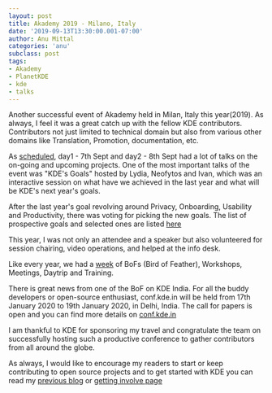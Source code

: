 ```yaml
---
layout: post
title: Akademy 2019 - Milano, Italy
date: '2019-09-13T13:30:00.001-07:00'
author: Anu Mittal
categories: 'anu'
subclass: post
tags:
- Akademy
- PlanetKDE
- kde
- talks
---
```


Another successful event of Akademy held in Milan, Italy this year(2019). As always, I feel it was a great catch up with the fellow KDE contributors. Contributors not just limited to technical domain but also from various other domains like Translation, Promotion, documentation, etc.

<!--[Akademy 2019 group photo][group-photo]-->

As [scheduled](https://conf.kde.org/en/akademy2019/public/events), day1 - 7th Sept and day2 - 8th Sept had a lot of talks on the on-going and upcoming projects. One of the most important talks of the event was "KDE's Goals" hosted by Lydia, Neofytos and Ivan, which was an interactive session on what have we achieved in the last year and what will be KDE's next year's goals.


After the last year's goal revolving around Privacy, Onboarding, Usability and Productivity, there was voting for picking the new goals. The list of prospective goals and selected ones are listed [here](https://phabricator.kde.org/tag/goal_setting_2019/)
<!--[Akademy Conference]-->

This year, I was not only an attendee and a speaker but also volunteered for session chairing, video operations, and helped at the info desk.
<!--[volunteer]-->

<!--[Talk on Labplot][labplot]-->
<!--[labplot app]-->

Like every year, we had a [week](https://akademy.kde.org/2019/program) of BoFs (Bird of Feather), Workshops, Meetings, Daytrip and Training.

There is great news from one of the BoF on KDE India. For all the buddy developers or open-source enthusiast, conf.kde.in will be held from 17th January 2020 to 19th January 2020, in Delhi, India. The call for papers is open and you can find more details on [conf.kde.in](https://dot.kde.org/2019/10/17/confkdein-coming-back-2020)

I am thankful to KDE for sponsoring my travel and congratulate the team on successfully hosting such a productive conference to gather contributors from all around the globe. 

<!--[socialEvent]-->
<!--[Valorie]-->

As always, I would like to encourage my readers to start or keep contributing to open source projects and to get started with KDE you can read my [previous blog](https://anumittal.in/KDE-Season-of-KDE) or [getting involve page](https://community.kde.org/Get_Involved)

[group-photo]: /assets/images/Akademy2019/groupphoto.jpg
[Akademy Conference]: /assets/images/Akademy2019/Akadmey.png
[volunteer]: /assets/images/Akademy2019/volunteer.png
[labplot]: /assets/images/Akademy2019/Labplot2019.png
[labplot app]: /assets/images/Akademy2019/labplot2.4.png
[socialEvent]: /assets/images/Akademy2019/SocialEvent.png
[Valorie]: /assets/images/Akademy2019/Valorie.png